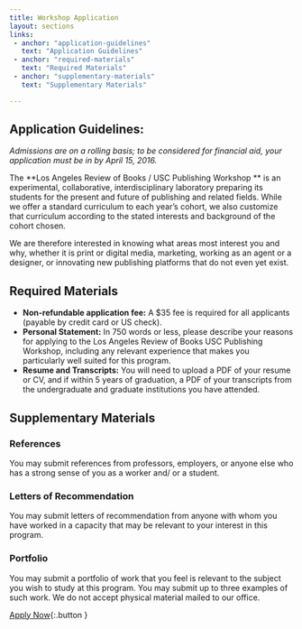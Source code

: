```yaml
---
title: Workshop Application
layout: sections
links:
 - anchor: "application-guidelines"
   text: "Application Guidelines"
 - anchor: "required-materials"
   text: "Required Materials"
 - anchor: "supplementary-materials"
   text: "Supplementary Materials"

---
```

## Application Guidelines:

_Admissions are on a rolling basis; to be considered for financial aid, your application must be in by April 15, 2016._

The **Los Angeles Review of Books / USC Publishing Workshop ** is an experimental, collaborative, interdisciplinary laboratory preparing its students for the present and future of publishing and related fields. While we offer a standard curriculum to each year’s cohort, we also customize that curriculum according to the stated interests and background of the cohort chosen.

We are therefore interested in knowing what areas most interest you and why, whether it is print or digital media, marketing, working as an agent or a designer, or innovating new publishing platforms that do not even yet exist.

## Required Materials

- **Non-refundable application fee:** A $35 fee is required for all applicants (payable by credit card or US check).
- **Personal Statement:** In 750 words or less, please describe your reasons for applying to the Los Angeles Review of Books USC Publishing Workshop, including any relevant experience that makes you particularly well suited for this program.
- **Resume and Transcripts:** You will need to upload a PDF of your resume or CV, and if within 5 years of graduation, a PDF of your transcripts from the undergraduate and graduate institutions you have attended.


## Supplementary Materials

### References
You may submit references from professors, employers, or anyone else who has a strong sense of you as a worker and/ or a student.

### Letters of Recommendation
You may submit letters of recommendation from anyone with whom you have worked in a capacity that may be relevant to your interest in this program.

### Portfolio
You may submit a portfolio of work that you feel is relevant to the subject you wish to study at this program. You may submit up to three examples of such work. We do not accept physical material mailed to our office.

[Apply Now](https://losangelesreviewofbooks.submittable.com/submit/52989){:.button }

<br />
